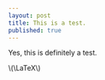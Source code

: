 ```yaml
---
layout: post
title: This is a test.
published: true
---
```

Yes, this is definitely a test.

\\(\LaTeX\\)
